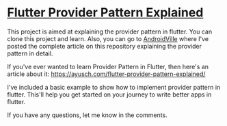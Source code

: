 # [Flutter Provider Pattern Explained](https://ayusch.com/flutter-provider-pattern-explained/)

This project is aimed at explaining the provider pattern in flutter.
You can clone this project and learn. Also, you can go to [AndroidVille](https://ayusch.com/flutter-provider-pattern-explained/) where I've
posted the complete article on this repository explaining the provider pattern in detail.

If you've ever wanted to learn Provider Pattern in Flutter, then here's an article about it: 
https://ayusch.com/flutter-provider-pattern-explained/

I've included a basic example to show how to implement provider pattern in flutter. This'll help you get started on your journey to write better apps in flutter.

If you have any questions, let me know in the comments.
